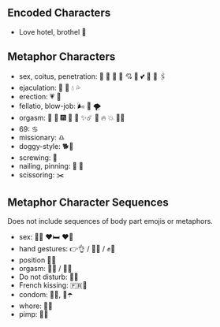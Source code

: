 Encoded Characters
------------------
- Love hotel, brothel 🏩

Metaphor Characters
-------------------
- sex, coitus, penetration:  💏 💑  🚻 🎯 💘 💞 💕   🔐 🔗 🖇 
- ejaculation: 🍾 🎉 💧  💦
- erection: 💗 🚀
- fellatio, blow-job: 🌬 💨 🌪
- orgasm: 🌠 🎇 🎆 🌄 🌋 ✨☄️  💫 🔥 💥  💖💓
- 69: ♋️
- missionary: ♎️
- doggy-style: 🐕🐶
- screwing: 🔩
- nailing, pinning: 📌 📍
- scissoring: ✂️

Metaphor Character Sequences
----------------------------

Does not include sequences of body part emojis or metaphors.

- sex: 🐽🔌 ❤️🛏 ❤️🚪
- hand gestures: 👉👌 / 🖖👅 / ✊👄
- position 🙂🙃
- orgasm: 🦄🌈 / 🌈🦄
- Do not disturb: 🚪🔖
- French kissing: 🇫🇷💋
- condom: 🍆🎈, 🍆☂️
- whore: 👩🏩
- pimp: 👨🏩

